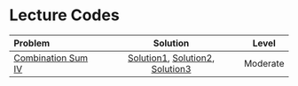 # Lecture Codes

|  **Problem**  |  **Solution**  |  **Level**  |
|:--------------|:--------------:|:-----------:|
|  [Combination Sum IV](https://www.naukri.com/code360/problems/number-of-ways_3755252)  |  [Solution1](), [Solution2](), [Solution3]()  |  Moderate  |